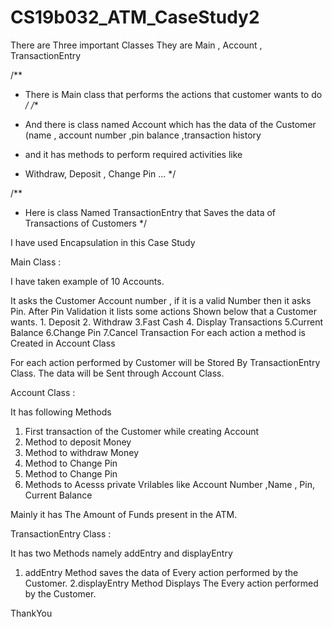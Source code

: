 # CS19b032_ATM_CaseStudy2
There are Three important Classes
They are Main , Account , TransactionEntry


/**
 *  There is  Main class that performs the actions that customer wants to do
 */
 /**
 
 
 * And there is class named Account which has the data of the Customer (name , account number ,pin balance ,transaction history
 * and it has methods to perform required activities like
 * Withdraw, Deposit , Change Pin ...
 */
 
 
 /**
 * Here is class Named TransactionEntry that Saves the data of Transactions of Customers
 */
 
 
 I have used Encapsulation in this Case Study
 
 Main Class : 
 
 I have taken example of 10 Accounts.
 
 It asks the Customer Account number , if it is a valid Number then it asks Pin.
 After Pin Validation it lists some actions Shown below that a Customer wants.
      1. Deposit
      2. Withdraw
      3.Fast Cash
      4. Display Transactions
      5.Current Balance
      6.Change Pin
      7.Cancel Transaction
 For each action a method is Created in Account Class 
 
 For each action performed by Customer will be Stored By TransactionEntry Class. The data will be Sent through Account Class.
 
 Account Class : 
 
 It has following Methods
 1. First transaction of the Customer while creating Account
 2. Method to deposit Money
 3. Method to withdraw Money
 4. Method to Change Pin
 5. Method to Change Pin
 6. Methods to Acesss private Vrilables like Account Number ,Name , Pin, Current Balance
 
 Mainly it has The Amount of Funds present in the ATM.
 
 
 TransactionEntry Class :
 
 It has two Methods namely addEntry and displayEntry
 1. addEntry Method saves the data of Every action performed by the Customer.
 2.displayEntry Method Displays The Every action performed by the Customer.
 
 ThankYou
